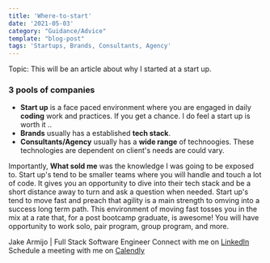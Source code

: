 ```yaml
---
title: 'Where-to-start'
date: '2021-05-03'
category: "Guidance/Advice"
template: "blog-post"
tags: 'Startups, Brands, Consultants, Agency'
---
```


Topic: This will be an article about why I started at a start up.
### 3 pools of companies
- **Start up** is a face paced environment where you are engaged in daily **coding** work and practices. If you get a chance. I do feel a start up is worth it ..
- **Brands** usually has a established **tech stack**.
- **Consultants/Agency** usually has a **wide range** of technoogies. These technologies are dependent on client's needs are could vary.

Importantly, **What sold me** was the knowledge I was going to be exposed to. Start up's tend to be smaller teams where you will handle and touch a lot of code. It gives you an opportunity to dive into their tech stack and be a short distance away to turn and ask a question when needed. Start up's tend to move fast and preach that agility is a main strength to omving into a success long term path. This environment of moving fast tosses you in the mix at a rate that, for a post bootcamp graduate, is awesome! You will have opportunity to work solo, pair program, group program, and more. 

Jake Armijo <bold>|</bold> Full Stack Software Engineer
Connect with me on <bold><a href='https://www.linkedin.com/in/jake-armijo/'>LinkedIn</a></bold>
Schedule a meeting with me on <bold><a href='https://calendly.com/armijojake/meeting'>Calendly</a></bold>